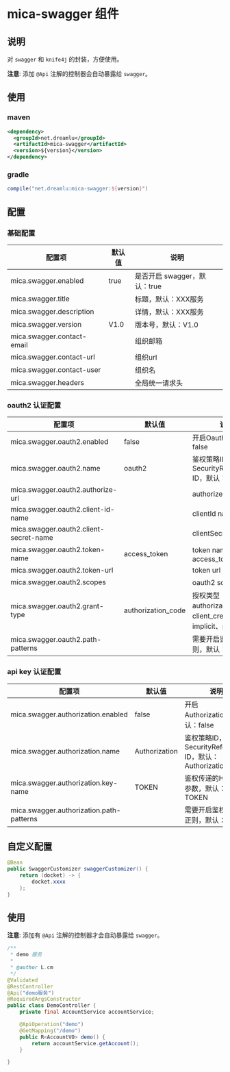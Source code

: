 # mica-swagger 组件

## 说明
对 `swagger` 和 `knife4j` 的封装，方便使用。

**注意**: 添加 `@Api` 注解的控制器会自动暴露给 `swagger`。

## 使用
### maven
```xml
<dependency>
  <groupId>net.dreamlu</groupId>
  <artifactId>mica-swagger</artifactId>
  <version>${version}</version>
</dependency>
```

### gradle
```groovy
compile("net.dreamlu:mica-swagger:${version}")
```

## 配置
### 基础配置
| 配置项 | 默认值 | 说明 |
| ----- | ------ | ------ |
| mica.swagger.enabled | true | 是否开启 swagger，默认：true |
| mica.swagger.title |  | 标题，默认：XXX服务 |
| mica.swagger.description |  | 详情，默认：XXX服务 |
| mica.swagger.version | V1.0 | 版本号，默认：V1.0 |
| mica.swagger.contact-email |  | 组织邮箱 |
| mica.swagger.contact-url |  | 组织url |
| mica.swagger.contact-user |  | 组织名 |
| mica.swagger.headers |  | 全局统一请求头 |

### oauth2 认证配置
| 配置项 | 默认值 | 说明 |
| ----- | ------ | ------ |
| mica.swagger.oauth2.enabled | false | 开启Oauth2，默认：false |
| mica.swagger.oauth2.name | oauth2 | 鉴权策略ID，对应 SecurityReferences ID，默认：oauth2 |
| mica.swagger.oauth2.authorize-url |  | authorize url |
| mica.swagger.oauth2.client-id-name |  | clientId name |
| mica.swagger.oauth2.client-secret-name |  | clientSecret name |
| mica.swagger.oauth2.token-name | access_token | token name，默认：access_token |
| mica.swagger.oauth2.token-url |  | token url |
| mica.swagger.oauth2.scopes |  | oauth2 scope 列表 |
| mica.swagger.oauth2.grant-type | authorization_code | 授权类型 authorization_code、client_credentials、implicit、password |
| mica.swagger.oauth2.path-patterns |  | 需要开启鉴权URL的正则，默认：/** |

### api key 认证配置
| 配置项 | 默认值 | 说明 |
| ----- | ------ | ------ |
| mica.swagger.authorization.enabled | false | 开启Authorization，默认：false |
| mica.swagger.authorization.name | Authorization | 鉴权策略ID，对应 SecurityReferences ID，默认：Authorization |
| mica.swagger.authorization.key-name | TOKEN | 鉴权传递的Header参数，默认：TOKEN |
| mica.swagger.authorization.path-patterns |  | 需要开启鉴权URL的正则，默认：/** |

## 自定义配置

```java
@Bean
public SwaggerCustomizer swaggerCustomizer() {
    return (docket) -> {
        docket.xxxx
    };
}
```

## 使用
**注意**: 添加有 `@Api` 注解的控制器才会自动暴露给 `swagger`。

```java
/**
 * demo 服务
 *
 * @author L.cm
 */
@Validated
@RestController
@Api("demo服务")
@RequiredArgsConstructor
public class DemoController {
	private final AccountService accountService;

	@ApiOperation("demo")
	@GetMapping("/demo")
	public R<AccountVO> demo() {
		return accountService.getAccount();
	}

}
```
